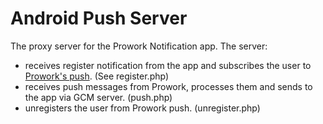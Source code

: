Android Push Server
===============

The proxy server for the Prowork Notification app. The server:
* receives register notification from the app and subscribes the user to [Prowork's push](http://dev.prowork.me/push-subscribe). (See register.php)
* receives push messages from Prowork, processes them and sends to the app via GCM server. (push.php)
* unregisters the user from Prowork push. (unregister.php)